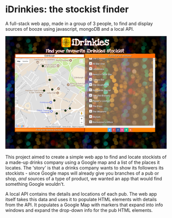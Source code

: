 # iDrinkies: the stockist finder

A full-stack web app, made in a group of 3 people, to find and display sources of booze using javascript, mongoDB and a local API. 

![Map app screenshot](idrinkies-screenshot.png)

This project aimed to create a simple web app to find and locate stockists of a made-up drinks company using a Google map and a list of the places it locates. The 'story' is that a drinks company wants to show its followers its stockists - since Google maps will already give you branches of a pub or shop, *and* sources of a type of product, we wanted an app that would find something Google wouldn't.

A local API contains the details and locations of each pub. The web app itself takes this data and uses it to populate HTML elements with details from the API. It populates a Google Map with markers that expand into info windows and expand the drop-down info for the pub HTML elements.
